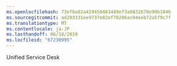 ```yaml
---
ms.openlocfilehash: 73ef8a82a429450483489ef3a0832670e90b104b
ms.sourcegitcommit: ad203331ee9737e82ef70206ac04eeb72a5f9c7f
ms.translationtype: MT
ms.contentlocale: ja-JP
ms.lasthandoff: 06/18/2019
ms.locfileid: "67230995"
---
```

Unified Service Desk